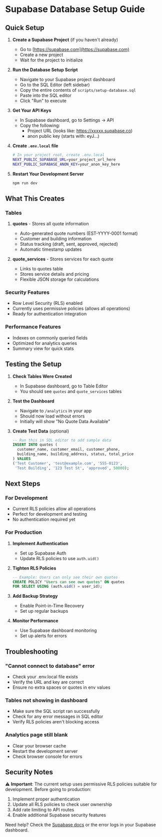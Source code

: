 # Supabase Database Setup Guide

## Quick Setup

1. **Create a Supabase Project** (if you haven't already)
   - Go to [https://supabase.com](https://supabase.com)
   - Create a new project
   - Wait for the project to initialize

2. **Run the Database Setup Script**
   - Navigate to your Supabase project dashboard
   - Go to the SQL Editor (left sidebar)
   - Copy the entire contents of `scripts/setup-database.sql`
   - Paste into the SQL editor
   - Click "Run" to execute

3. **Get Your API Keys**
   - In Supabase dashboard, go to Settings → API
   - Copy the following:
     - Project URL (looks like: https://xxxxx.supabase.co)
     - anon public key (starts with: eyJ...)

4. **Create `.env.local` file**

   ```bash
   # In your project root, create .env.local
   NEXT_PUBLIC_SUPABASE_URL=your_project_url_here
   NEXT_PUBLIC_SUPABASE_ANON_KEY=your_anon_key_here
   ```

5. **Restart Your Development Server**
   ```bash
   npm run dev
   ```

## What This Creates

### Tables

1. **quotes** - Stores all quote information
   - Auto-generated quote numbers (EST-YYYY-0001 format)
   - Customer and building information
   - Status tracking (draft, sent, approved, rejected)
   - Automatic timestamp updates

2. **quote_services** - Stores services for each quote
   - Links to quotes table
   - Stores service details and pricing
   - Flexible JSON storage for calculations

### Security Features

- Row Level Security (RLS) enabled
- Currently uses permissive policies (allows all operations)
- Ready for authentication integration

### Performance Features

- Indexes on commonly queried fields
- Optimized for analytics queries
- Summary view for quick stats

## Testing the Setup

1. **Check Tables Were Created**
   - In Supabase dashboard, go to Table Editor
   - You should see `quotes` and `quote_services` tables

2. **Test the Dashboard**
   - Navigate to `/analytics` in your app
   - Should now load without errors
   - Initially will show "No Quote Data Available"

3. **Create Test Data** (optional)
   ```sql
   -- Run this in SQL editor to add sample data
   INSERT INTO quotes (
     customer_name, customer_email, customer_phone,
     building_name, building_address, status, total_price
   ) VALUES
   ('Test Customer', 'test@example.com', '555-0123',
    'Test Building', '123 Test St', 'approved', 50000);
   ```

## Next Steps

### For Development

- Current RLS policies allow all operations
- Perfect for development and testing
- No authentication required yet

### For Production

1. **Implement Authentication**
   - Set up Supabase Auth
   - Update RLS policies to use `auth.uid()`

2. **Tighten RLS Policies**

   ```sql
   -- Example: Users can only see their own quotes
   CREATE POLICY "Users can see own quotes" ON quotes
   FOR SELECT USING (auth.uid() = user_id);
   ```

3. **Add Backup Strategy**
   - Enable Point-in-Time Recovery
   - Set up regular backups

4. **Monitor Performance**
   - Use Supabase dashboard monitoring
   - Set up alerts for errors

## Troubleshooting

### "Cannot connect to database" error

- Check your .env.local file exists
- Verify the URL and key are correct
- Ensure no extra spaces or quotes in env values

### Tables not showing in dashboard

- Make sure the SQL script ran successfully
- Check for any error messages in SQL editor
- Verify RLS policies aren't blocking access

### Analytics page still blank

- Clear your browser cache
- Restart the development server
- Check browser console for errors

## Security Notes

⚠️ **Important**: The current setup uses permissive RLS policies suitable for development. Before going to production:

1. Implement proper authentication
2. Update all RLS policies to check user ownership
3. Add rate limiting to API routes
4. Enable additional Supabase security features

Need help? Check the [Supabase docs](https://supabase.com/docs) or the error logs in your Supabase dashboard.
